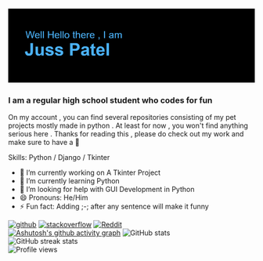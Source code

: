 ![I am a regular high school student who codes for fun](https://github.com/jusspatel/jusspatel/blob/main/header.png)
### I am a regular high school student who codes for fun

On my account , you can find several repositories consisting of my pet projects mostly made in python . At least for now , you won't find anything serious here . Thanks for reading this  , please do check out my work and make sure to have a 🍕

Skills: Python / Django / Tkinter

- 🔭 I’m currently working on A Tkinter Project 
- 🌱 I’m currently learning Python 
- 🤔 I’m looking for help with GUI Development in Python 
- 😄 Pronouns: He/Him 
- ⚡ Fun fact: Adding ;-; after any sentence will make it funny 


[<img src='https://cdn.jsdelivr.net/npm/simple-icons@3.0.1/icons/github.svg' alt='github' height='40'>](https://github.com/jusspatel)  [<img src='https://cdn.jsdelivr.net/npm/simple-icons@3.0.1/icons/stackoverflow.svg' alt='stackoverflow' height='40'>](https://stackoverflow.com/users/juss-patel-noob)  [<img src='https://cdn.jsdelivr.net/npm/simple-icons@3.0.1/icons/reddit.svg' alt='Reddit' height='40'>](https://www.reddit.com/user/generalzus)  
[![Ashutosh's github activity graph](https://activity-graph.herokuapp.com/graph?username=jusspatel&theme=react-dark)](https://github.com/ashutosh00710/github-readme-activity-graph)
![GitHub stats](https://github-readme-stats.vercel.app/api?username=jusspatel&show_icons=true&theme=radical)  
![GitHub streak stats](https://github-readme-streak-stats.herokuapp.com/?user=jusspatel&theme=radical)  
![Profile views](https://gpvc.arturio.dev/jusspatel)  
